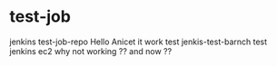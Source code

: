 # test-job
jenkins test-job-repo
Hello Anicet it work
test jenkis-test-barnch
test jenkins ec2
why not working ??
and now ??
